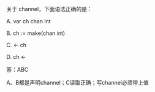 关于 channel，下面语法正确的是：

A. var ch chan int

B. ch := make(chan int)

C. <- ch

D. ch <-

答：ABC

A、B都是声明channel；C读取正确；写channel必须带上值